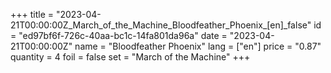 +++
title = "2023-04-21T00:00:00Z_March_of_the_Machine_Bloodfeather_Phoenix_[en]_false"
id = "ed97bf6f-726c-40aa-bc1c-14fa801da96a"
date = "2023-04-21T00:00:00Z"
name = "Bloodfeather Phoenix"
lang = ["en"]
price = "0.87"
quantity = 4
foil = false
set = "March of the Machine"
+++
